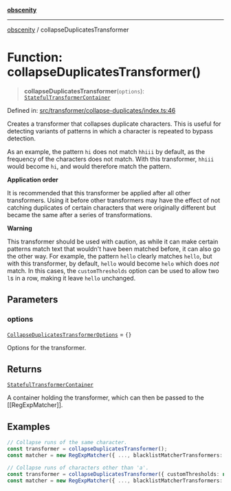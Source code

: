 [**obscenity**](../README.md)

***

[obscenity](../README.md) / collapseDuplicatesTransformer

# Function: collapseDuplicatesTransformer()

> **collapseDuplicatesTransformer**(`options`): [`StatefulTransformerContainer`](../interfaces/StatefulTransformerContainer.md)

Defined in: [src/transformer/collapse-duplicates/index.ts:46](https://github.com/jo3-l/obscenity/blob/a386fd116c14542130a643879987c21c9c8a4eb9/src/transformer/collapse-duplicates/index.ts#L46)

Creates a transformer that collapses duplicate characters. This is useful for
detecting variants of patterns in which a character is repeated to bypass
detection.

As an example, the pattern `hi` does not match `hhiii` by default, as the
frequency of the characters does not match. With this transformer, `hhiii`
would become `hi`, and would therefore match the pattern.

**Application order**

It is recommended that this transformer be applied after all other
transformers. Using it before other transformers may have the effect of not
catching duplicates of certain characters that were originally different but
became the same after a series of transformations.

**Warning**

This transformer should be used with caution, as while it can make certain
patterns match text that wouldn't have been matched before, it can also go
the other way. For example, the pattern `hello` clearly matches `hello`, but
with this transformer, by default, `hello` would become `helo` which does
_not_ match. In this cases, the `customThresholds` option can be used to
allow two `l`s in a row, making it leave `hello` unchanged.

## Parameters

### options

[`CollapseDuplicatesTransformerOptions`](../interfaces/CollapseDuplicatesTransformerOptions.md) = `{}`

Options for the transformer.

## Returns

[`StatefulTransformerContainer`](../interfaces/StatefulTransformerContainer.md)

A container holding the transformer, which can then be passed to the
[[RegExpMatcher]].

## Examples

```typescript
// Collapse runs of the same character.
const transformer = collapseDuplicatesTransformer();
const matcher = new RegExpMatcher({ ..., blacklistMatcherTransformers: [transformer] });
```

```typescript
// Collapse runs of characters other than 'a'.
const transformer = collapseDuplicatesTransformer({ customThresholds: new Map([['a', Infinity]]) });
const matcher = new RegExpMatcher({ ..., blacklistMatcherTransformers: [transformer] });
```

